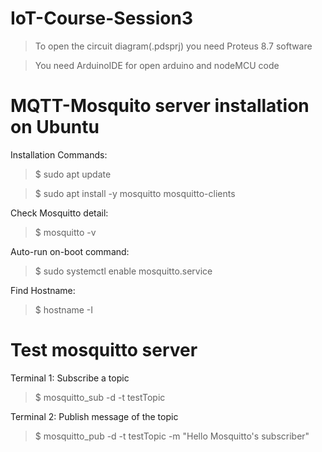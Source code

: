 # IoT-Course-Session3
>To open the circuit diagram(.pdsprj) you need Proteus 8.7 software

>You need ArduinoIDE for open arduino and nodeMCU code

# MQTT-Mosquito server installation on Ubuntu
Installation Commands:
>$ sudo apt update

>$ sudo apt install -y mosquitto mosquitto-clients

Check Mosquitto detail:
>$ mosquitto -v

Auto-run on-boot command:
>$ sudo systemctl enable mosquitto.service

Find Hostname:
>$ hostname -I

# Test mosquitto server
Terminal 1: Subscribe a topic
>$ mosquitto_sub -d -t testTopic

Terminal 2: Publish message of the topic
>$ mosquitto_pub -d -t testTopic -m "Hello Mosquitto's subscriber"